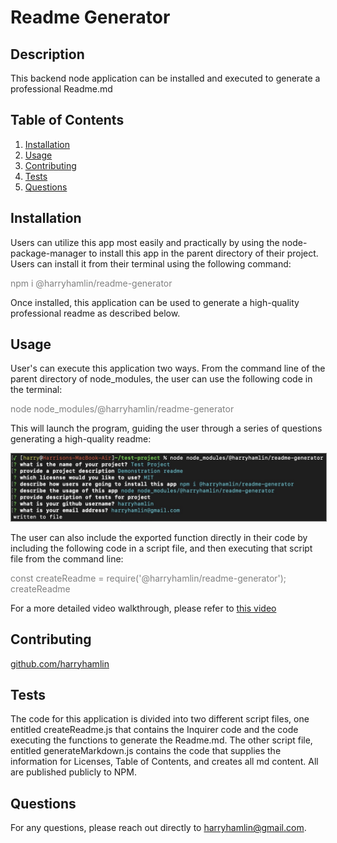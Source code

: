 
# Readme Generator

## Description

This backend node application can be installed and executed to generate a professional Readme.md


  ## Table of Contents
1. [Installation](#installation)
2. [Usage](#usage)
3. [Contributing](#contributing)
4. [Tests](#tests)
5. [Questions](#questions)
  

## Installation

Users can utilize this app most easily and practically by using the node-package-manager to install this app in the parent directory of their project. Users can install it from their terminal using the following command:

<span style='color: grey'>npm i @harryhamlin/readme-generator</span>

Once installed, this application can be used to generate a high-quality professional readme as described below.

## Usage

User's can execute this application two ways. From the command line of the parent directory of node_modules, the user can use the following code in the terminal:

<span style='color: grey'>node node_modules/@harryhamlin/readme-generator</span>

This will launch the program, guiding the user through a series of questions generating a high-quality readme:

<img src="assets/images/demo.jpg" width=600 style='border: 1px solid grey'/>

The user can also include the exported function directly in their code by including the following code in a script file, and then executing that script file from the command line:

<span style='color: grey'>const createReadme = require('@harryhamlin/readme-generator'); createReadme </span>

For a more detailed video walkthrough, please refer to <a href="https://youtu.be/nVTJV6GV2Wk">this video</a>

## Contributing

<a href="https://github.com/harryhamlin">github.com/harryhamlin</a>

## Tests

The code for this application is divided into two different script files, one entitled createReadme.js that contains the Inquirer code and the code executing the functions to generate the Readme.md. The other script file, entitled generateMarkdown.js contains the code that supplies the information for Licenses, Table of Contents, and creates all md content. All are published publicly to NPM.

## Questions

For any questions, please reach out directly to <a href="mailto:harryhamlin@gmail.com" target="_blank">harryhamlin@gmail.com</a>.

